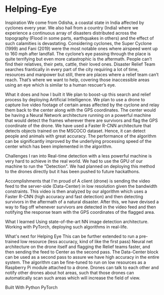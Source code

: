 # Helping-Eye

Inspiration
We come from Odisha, a coastal state in India affected by cyclones every year. We also hail from a country (India) where we experience a continuous array of disasters distributed across the topography (Flood in some parts, earthquakes in others) and the effect of such calamities is devastating. Considering cyclones, the Super Cyclone (1999) and Fani (2019) were the most notable ones where airspeed went up to 160 mph after landfall. The cyclone’s eye passing through the place is quite terrifying but even more catastrophic is the aftermath. People can’t find their relatives, their pets, cattle, their loved ones. Disaster Relief Team searches frantically in every part of the city requiring a lot of time, resources and manpower but still, there are places where a relief team can’t reach. That’s where we want to help, covering those inaccessible areas using an eye which is similar to a human rescuer’s eye.

What it does and how I built it
We plan to boost-up this search and relief process by deploying Artificial Intelligence. We plan to use a drone to capture live video footage of certain areas affected by the cyclone and relay them back to the center along with the GPS coordinates. The center would be having a Neural Network architecture running on a powerful machine that would detect the frames wherever there are survivors and flag the GPS coordinate of the drone. We have used a Faster R-CNN architecture that detects objects trained on the MSCOCO dataset. Hence, it can detect people and animals with great accuracy. The performance of the algorithm can be significantly improved by the underlying processing speed of the center which has been implemented in the algorithm.

Challenges I ran into
Real-time detection with a less powerful machine is very hard to achieve in the real world. We had to use the GPU of our machine to run the "Detection". We had planned on deploying this method to the drones directly but it has been pushed to future hackathons.

Accomplishments that I'm proud of
A client (drone) is sending the video feed to the server-side (Data-Center) in low resolution given the bandwidth constraints. This video is then analyzed by our algorithm which uses a Faster R-CNN (high accuracy and fast detection) and then detecting survivors in the aftermath of a natural disaster. After this, we have devised a way to flag off whenever survivors are detected in the video feed and then notifying the response team with the GPS coordinates of the flagged area.

What I learned
Using state-of-the-art NN image detection architecture. Working with PyTorch, deploying such algorithms in real-life.

What's next for Helping Eye
This can be further extended to run a pre-trained low resource (less accuracy, kind of like the first pass) Neural net architecture on the drone itself and flagging the Relief teams faster, and then sending the feed to Center as the second pass. The Data-Center block can be used as a second pass to assure we have high accuracy in the entire system. The algorithm can be fine-tuned to run on low resources as a Raspberry Pi module attached to a drone. Drones can talk to each other and notify other drones about hot areas, such that those drones can automatically scan such areas which will increase the field of view.

Built With
Python PyTorch
